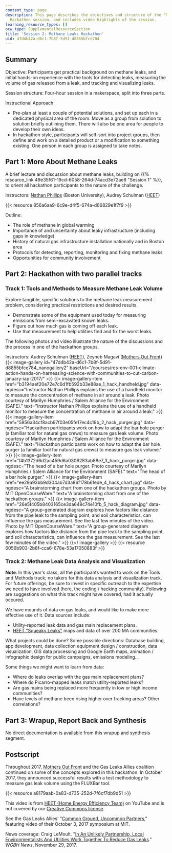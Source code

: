 ```yaml
---
content_type: page
description: This page describes the objectives and structure of the "Methane Leaks
  Hackathon session, and includes video highlights of the session.
learning_resource_types: []
ocw_type: SupplementalResourceSection
title: 'Session 2: Methane Leaks Hackathon'
uid: 47d4b42a-d6c1-7b8f-5d91-d8855bfce784
---
```


Summary
-------

Objective: Participants get practical background on methane leaks, and initial hands-on experience with the tools for detecting leaks, measuring the volume of gas released from a leak, and tracking and visualizing leaks.

Session structure: Four-hour session in a makerspace, split into three parts.

Instructional Approach:

*   Pre-plan at least a couple of potential solutions, and set up each in a dedicated physical area of the room. Move as a group from solution to solution briefly outlining them. There will also be one area for people to develop their own ideas.
*   In hackathon style, participants will self-sort into project groups, then define and work on a detailed product or a modification to something existing. One person in each group is assigned to take notes.

Part 1: More About Methane Leaks
--------------------------------

A brief lecture and discussion about methane leaks, building on {{% resource_link 49e35f61-19cd-6058-264d-74acd3e72ae8 "Session 1" %}}, to orient all hackathon participants to the nature of the challenge. 

Instructors: [Nathan Phillips](https://www.bu.edu/earth/people/faculty/nathan-phillips/) (Boston University), Audrey Schulman ([HEET](https://www.heetma.org/))

{{< resource 856a6aa9-6c9e-d4f5-674a-d66829e1f7f9 >}}

Outline:

*   The role of methane in global warming
*   Importance of and uncertainty about leaky infrastructure (including gaps in knowledge)
*   History of natural gas infrastructure installation nationally and in Boston area
*   Protocols for detecting, reporting, monitoring and fixing methane leaks
*   Opportunities for community involvement

Part 2: Hackathon with two parallel tracks
------------------------------------------

### Track 1: Tools and Methods to Measure Methane Leak Volume

Explore tangible, specific solutions to the methane leak measurement problem, considering practical restrictions and desired results.

*   Demonstrate some of the equipment used today for measuring emissions from semi-excavated known leaks.
*   Figure out how much gas is coming off each leak.
*   Use that measurement to help utilities find and fix the worst leaks.

The following photos and video illustrate the nature of the discussions and the process in one of the hackathon groups.

Instructors: Audrey Schulman ([HEET](https://www.heetma.org/)), Zeyneb Magavi ([Mothers Out Front](http://www.mothersoutfront.org/))
{{< image-gallery id="47d4b42a-d6c1-7b8f-5d91-d8855bfce784_nanogallery2" baseUrl="/courses/res-env-001-climate-action-hands-on-harnessing-science-with-communities-to-cut-carbon-january-iap-2017/" >}}
{{< image-gallery-item href="b3194aef20e72e7c6d1fb592b33e88ae_1_hack_handheld.jpg" data-ngdesc="Instructor Nathan Phillips explains the use of a handheld monitor to measure the concentration of methane in air around a leak. Photo courtesy of Marilyn Humphries / Salem Alliance for the Environment (SAFE)." text="Instructor Nathan Phillips explains the use of a handheld monitor to measure the concentration of methane in air around a leak." >}}
{{< image-gallery-item href="5856a34cf8acb97f03e05fe17ec4c19b_2_hack_purger.jpg" data-ngdesc="Hackathon participants work on how to adapt the bar hole purger (a familiar tool for natural gas crews) to measure gas leak volume. Photo courtesy of Marilyn Humphries / Salem Alliance for the Environment (SAFE)." text="Hackathon participants work on how to adapt the bar hole purger (a familiar tool for natural gas crews) to measure gas leak volume." >}}
{{< image-gallery-item href="f4b1372d6d2ac459d6a0306283ab88e7_3_hack_purger.jpg" data-ngdesc="The head of a bar hole purger. Photo courtesy of Marilyn Humphries / Salem Alliance for the Environment (SAFE)." text="The head of a bar hole purger." >}}
{{< image-gallery-item href="ee29a93bb9d304ab7d3a86f178b6fede_4_hack_chart.jpg" data-ngdesc="A brainstorming chart from one of the hackathon groups. Photo by MIT OpenCourseWare." text="A brainstorming chart from one of the hackathon groups." >}}
{{< image-gallery-item href="26e5f405b8403165ce3da649c74e10fb_5_hack_diagram.jpg" data-ngdesc="A group-generated diagram explores how factors like distance from the pipe leak to the sampling point, and soil characteristics, can influence the gas measurement. See the last few minutes of the video. Photo by MIT OpenCourseWare." text="A group-generated diagram explores how factors like distance from the pipe leak to the sampling point, and soil characteristics, can influence the gas measurement. See the last few minutes of the video." >}}
{{</ image-gallery >}}
{{< resource 6056b903-2b8f-cca6-678e-53a17050883f >}}

### Track 2: Methane Leak Data Analysis and Visualization

**Note**: In this year's class, all the participants wanted to work on the Tools and Methods track; no takers for this data analysis and visualization track. For future offerings, be sure to invest in specific outreach to the expertise we need to have involved (here, the coding / hacking community). Following are suggestions on what this track might have covered, had it actually occured.

We have mounds of data on gas leaks, and would like to make more effective use of it. Data sources include:

*   Utility-reported leak data and gas main replacement plans.
*   [HEET "Squeaky Leaks"](https://www.heetma.org/squeaky-leak/) maps and data of over 200 MA communities.

What projects could be done? Some possible directions: Database building, app development, data collection equipment design / construction, data visualization, GIS data processing and Google Earth maps, animation / infographic design for public campaigns, emissions modeling...

Some things we might want to learn from data:

*   Where do leaks overlap with the gas main replacement plans?
*   Where do Picarro-mapped leaks match utility-reported leaks?
*   Are gas mains being replaced more frequently in low or high income communities?
*   Have levels of methane been rising higher over fracking areas? Other correlations?

Part 3: Wrapup, Report Back and Synthesis
-----------------------------------------

No direct documentation is available from this wrapup and synthesis segment.

Postscript
----------

Throughout 2017, [Mothers Out Front](http://www.mothersoutfront.org/) and the Gas Leaks Allies coalition continued on some of the concepts explored in this hackathon. In October 2017, they announced successful results with a test methodology to measure gas leak volume using the FLUXBar tool.

{{< resource a8179aab-0a83-d735-252d-7f6cf7db9d51 >}}

This video is from [HEET (Home Energy Efficiency Team)](https://www.youtube.com/channel/UCUtMW8wHJ25t-sqIrl6sYSg) on YouTube and is not covered by our [Creative Commons license](/terms/#cc).

See the Gas Leaks Allies' "[Common Ground, Uncommon Partners](https://medium.com/gas-leaks-allies/summit/home)," featuring video of their October 3, 2017 symposium at MIT.

News coverage: Craig LeMoult. "[In An Unlikely Partnership, Local Environmentalists And Utilities Work Together To Reduce Gas Leaks](https://news.wgbh.org/2017/11/29/local-news/unlikely-partnership-local-environmentalists-and-utilities-work-together)." _WGBH News_, November 29, 2017.